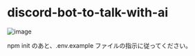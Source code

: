 # discord-bot-to-talk-with-ai

![image](https://user-images.githubusercontent.com/111866216/230725005-b960010b-e3ca-4443-8264-e12418e1233f.png)

npm init のあと、.env.example ファイルの指示に従ってください。
